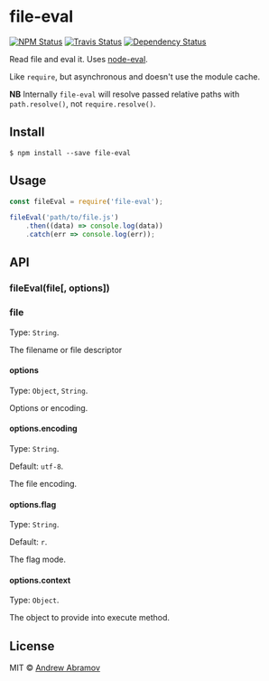 file-eval
=========

[![NPM Status][npm-img]][npm]
[![Travis Status][test-img]][travis]
[![Dependency Status][david-img]][david]

[npm]:          https://www.npmjs.org/package/file-eval
[npm-img]:      https://img.shields.io/npm/v/file-eval.svg

[travis]:       https://travis-ci.org/nodules/file-eval
[test-img]:     https://img.shields.io/travis/nodules/file-eval.svg?label=tests

[david]:        https://david-dm.org/nodules/file-eval
[david-img]:    http://img.shields.io/david/nodules/file-eval.svg?style=flat

Read file and eval it. Uses [node-eval](https://github.com/nodules/node-eval).

Like `require`, but asynchronous and doesn't use the module cache.

**NB** Internally `file-eval` will resolve passed relative paths with `path.resolve()`, not `require.resolve()`.

Install
-------

```
$ npm install --save file-eval
```

Usage
-----

```js
const fileEval = require('file-eval');

fileEval('path/to/file.js')
    .then((data) => console.log(data))
    .catch(err => console.log(err));
```

API
---

### fileEval(file[, options])

### file

Type: `String`.

The filename or file descriptor

#### options

Type: `Object`, `String`.

Options or encoding.

#### options.encoding

Type: `String`.

Default: `utf-8`.

The file encoding.

#### options.flag

Type: `String`.

Default: `r`.

The flag mode.

#### options.context

Type: `Object`.

The object to provide into execute method.

License
-------

MIT © [Andrew Abramov](https://github.com/blond)
